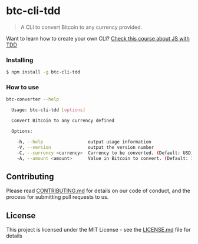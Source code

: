 # btc-cli-tdd


> A CLI to convert Bitcoin to any currency provided.


Want to learn how to create your own CLI? [Check this course about JS with TDD](https://www.udemy.com/js-com-tdd-na-pratica/?couponCode=GITHUB_LINK)

### Installing

```sh
$ npm install -g btc-cli-tdd
```

### How to use

```sh
btc-converter --help

  Usage: btc-cli-tdd [options]

  Convert Bitcoin to any currency defined

  Options:

    -h, --help                 output usage information
    -V, --version              output the version number
    -C, --currency <currency>  Currency to be converted. (Default: USD)
    -A, --amount <amount>      Value in Bitcoin to convert. (Default: 1)
```

## Contributing

Please read [CONTRIBUTING.md](CONTRIBUTING.md) for details on our code of conduct, and the process for submitting pull requests to us.

## License

This project is licensed under the MIT License - see the [LICENSE.md](LICENSE.md) file for details